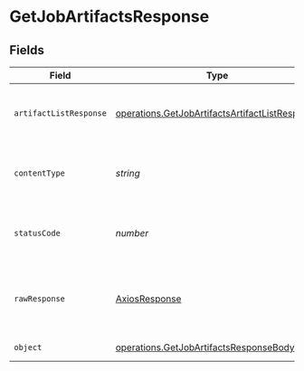 # GetJobArtifactsResponse


## Fields

| Field                                                                                                                   | Type                                                                                                                    | Required                                                                                                                | Description                                                                                                             |
| ----------------------------------------------------------------------------------------------------------------------- | ----------------------------------------------------------------------------------------------------------------------- | ----------------------------------------------------------------------------------------------------------------------- | ----------------------------------------------------------------------------------------------------------------------- |
| `artifactListResponse`                                                                                                  | [operations.GetJobArtifactsArtifactListResponse](../../../sdk/models/operations/getjobartifactsartifactlistresponse.md) | :heavy_minus_sign:                                                                                                      | A paginated list of the job's artifacts.                                                                                |
| `contentType`                                                                                                           | *string*                                                                                                                | :heavy_check_mark:                                                                                                      | HTTP response content type for this operation                                                                           |
| `statusCode`                                                                                                            | *number*                                                                                                                | :heavy_check_mark:                                                                                                      | HTTP response status code for this operation                                                                            |
| `rawResponse`                                                                                                           | [AxiosResponse](https://axios-http.com/docs/res_schema)                                                                 | :heavy_check_mark:                                                                                                      | Raw HTTP response; suitable for custom response parsing                                                                 |
| `object`                                                                                                                | [operations.GetJobArtifactsResponseBody](../../../sdk/models/operations/getjobartifactsresponsebody.md)                 | :heavy_minus_sign:                                                                                                      | Error response.                                                                                                         |